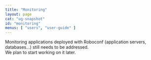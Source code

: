 ```yaml
---
title: "Monitoring"
layout: page
cat: "ug-snapshot"
id: "monitoring"
menus: [ "users", "user-guide" ]
---
```


Monitoring applications deployed with Roboconf (application servers, databases...) still needs to be addressed.  
We plan to start working on it later.
